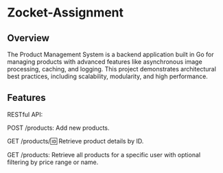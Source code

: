 ﻿# Zocket-Assignment
## Overview
The Product Management System is a backend application built in Go for managing products with advanced features like asynchronous image processing, caching, and logging. This project demonstrates architectural best practices, including scalability, modularity, and high performance.

## Features
RESTful API:

POST /products: Add new products.

GET /products/:id: Retrieve product details by ID.

GET /products: Retrieve all products for a specific user with optional filtering by price range or name.
